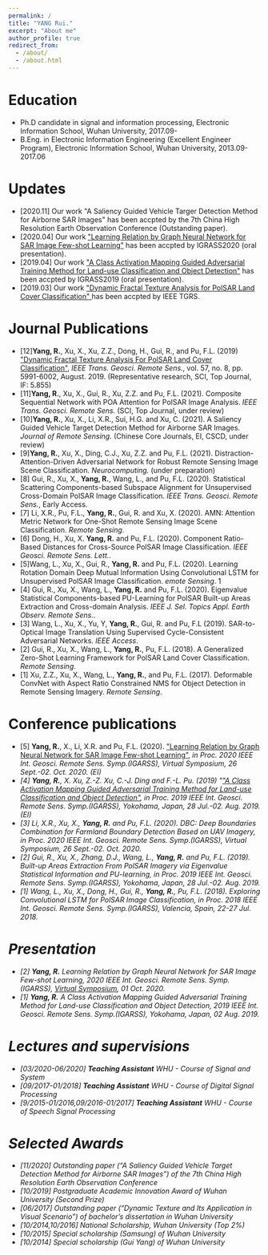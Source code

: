 ```yaml
---
permalink: /
title: "YANG Rui."
excerpt: "About me"
author_profile: true
redirect_from: 
  - /about/
  - /about.html
---
```


Education
======
* Ph.D candidate in signal and information processing, Electronic Information School, Wuhan University, 2017.09-
* B.Eng. in Electronic Information Engineering (Excellent Engineer Program), Electronic Information School, Wuhan University, 2013.09-2017.06

Updates
======
* [2020.11] Our work "A Saliency Guided Vehicle Targer Detection Method for Airborne SAR Images" has been accpted by the 7th China High Resolution Earth Observation Conference (Outstanding paper).
* [2020.04] Our work <a href="https://www.igarss2020.org/view_paper.php?PaperNum=3425" target="_blank">"Learning Relation by Graph Neural Network for SAR Image Few-shot Learning"</a> has been accpted by IGRASS2020 (oral presentation).
* [2019.04] Our work <a href="https://www.igarss2019.org/Papers/AcceptedPapers.asp" target="_blank">"A Class Activation Mapping Guided Adversarial Training Method for Land-use Classification and Object Detection"</a> has been accpted by IGRASS2019 (oral presentation).
* [2019.03] Our work <a href="https://ieeexplore.ieee.org/document/8681159" target="_blank">"Dynamic Fractal Texture Analysis for PolSAR Land Cover Classification" </a> has been accpted by IEEE TGRS.

Journal Publications
======
* [12]<b>Yang, R.</b>, Xu, X., Xu, Z.Z., Dong, H., Gui, R., and Pu, F.L. (2019) <a href="https://yangruipro.github.io/publication/2019-08-TGRS" target="_blank">"Dynamic Fractal Texture Analysis For PolSAR Land Cover Classification"</a>, <i>IEEE Trans. Geosci. Remote Sens.</i>, vol. 57, no. 8, pp. 5991-6002, August. 2019. (Representative research, SCI, Top Journal, IF: 5.855)
* [11]<b>Yang, R.</b>, Xu, X., Gui, R., Xu, Z.Z. and Pu, F.L. (2021). Composite Sequential Network with POA Attention for PolSAR Image Analysis. <i>IEEE Trans. Geosci. Remote Sens.</i> (SCI, Top Journal, under review)
* [10]<b>Yang, R.</b>,  Xu, X., Li, X.R., Sui, H.G. and Xu, C. (2021). A Saliency Guided Vehicle Target Detection Method for Airborne SAR Images. <i>Journal of Remote Sensing.</i> (Chinese Core Journals, EI, CSCD, under review)
* [9]<b>Yang, R.</b>, Xu, X., Ding, C.J., Xu, Z.Z. and Pu, F.L. (2021). Distraction-Attention-Driven Adversarial Network for Robust Remote Sensing Image Scene Classification. <i>Neurocomputing.</i> (under preparation)
* [8] Gui, R., Xu, X., <b>Yang, R.</b>, Wang, L., and Pu, F.L. (2020). Statistical Scattering Components-based Subspace Alignment for Unsupervised Cross-Domain PolSAR Image Classification. <i>IEEE Trans. Geosci. Remote Sens.</i>, Early Access.
* [7] Li, X.R., Pu, F.L., <b>Yang, R.</b>, Gui, R. and Xu, X. (2020). AMN: Attention Metric Network for One-Shot Remote Sensing Image Scene Classification. <i>Remote Sensing</i>.
* [6] Dong, H., Xu, X. <b>Yang, R.</b> and Pu, F.L. (2020). Component Ratio-Based Distances for Cross-Source PolSAR Image Classification. <i>IEEE Geosci. Remote Sens. Lett.</i>.
* [5]Wang, L., Xu, X., Gui, R., <b>Yang, R.</b> and Pu, F.L. (2020). Learning Rotation Domain Deep Mutual Information Using Convolutional LSTM for Unsupervised PolSAR Image Classification. <i>emote Sensing</i>. 1
* [4] Gui, R., Xu, X., Wang, L., <b>Yang, R.</b> and Pu, F.L. (2020). Eigenvalue Statistical Components-based PU-Learning for PolSAR Built-up Areas Extraction and Cross-domain Analysis. <i>IEEE J. Sel. Topics Appl. Earth Observ. Remote Sens.</i>.
* [3] Wang, L., Xu, X., Yu, Y, <b>Yang, R.</b>, Gui, R. and Pu, F.L (2019). SAR-to-Optical Image Translation Using Supervised Cycle-Consistent Adversarial Networks. <i>IEEE Access</i>.
* [2] Gui, R., Xu, X., Wang, L., <b>Yang, R.</b>, Pu, F.L. (2018). A Generalized Zero-Shot Learning Framework for PolSAR Land Cover Classification. <i>Remote Sensing</i>.
* [1] Xu, Z.Z., Xu, X., Wang, L., <b>Yang, R.</b>, and Pu, F.L. (2017). Deformable ConvNet with Aspect Ratio Constrained NMS for Object Detection in Remote Sensing Imagery. <i>Remote Sensing</i>.

Conference publications
======
* [5] <b>Yang, R.</b>, X., Li, X.R. and Pu, F.L. (2020). <a href="https://yangruipro.github.io/publication/2019-08-IGARSS" target="_blank">"Learning Relation by Graph Neural Network for SAR Image Few-shot Learning"</a>, <i>in Proc. 2020 IEEE Int. Geosci. Remote Sens. Symp.(IGARSS), Virtual Symposium, 26 Sept.-02. Oct. 2020. (EI)
* [4] <b>Yang, R.</b>, X. Xu, Z.-Z. Xu, C.-J. Ding and F.-L. Pu. (2019) "<a href="https://yangruipro.github.io/publication/2019-08-IGARSS" target="_blank">"A Class Activation Mapping Guided Adversarial Training Method for Land-use Classification and Object Detection"</a>, <i>in Proc. 2019 IEEE Int. Geosci. Remote Sens. Symp.(IGARSS)</i>, Yokohama, Japan, 28 Jul.-02. Aug. 2019. (EI)
* [3] Li, X.R., Xu, X., <b>Yang, R.</b> and Pu, F.L. (2020). DBC: Deep Boundaries Combination for Farmland Boundary Detection Based on UAV Imagery, <i>in Proc. 2020 IEEE Int. Geosci. Remote Sens. Symp.(IGARSS), Virtual Symposium, 26 Sept.-02. Oct. 2020.
* [2] Gui, R., Xu, X., Zhang, D.J., Wang, L., <b>Yang, R.</b> and Pu, F.L. (2019). Built-up Areas Extraction From PolSAR Imagery via Eigenvalue Statistical Information and PU-learning, <i>in Proc. 2019 IEEE Int. Geosci. Remote Sens. Symp.(IGARSS)</i>, Yokohama, Japan, 28 Jul.-02. Aug. 2019.
* [1] Wang, L., Xu, X., Dong, H., Gui, R., <b>Yang, R.</b>, Pu, F.L. (2018). Exploring Convolutional LSTM for PolSAR Image Classification, <i>in Proc. 2018 IEEE Int. Geosci. Remote Sens. Symp.(IGARSS)</i>, Valencia, Spain, 22-27 Jul. 2018.

Presentation
======
* [2] <b>Yang, R.</b> Learning Relation by Graph Neural Network for SAR Image Few-shot Learning, 2020 IEEE Int. Geosci. Remote Sens. Symp.(IGARSS), <a href="https://www.igarss2020.org/view_paper.php?PaperNum=3425" target="_blank">Virtual Symposium</a>, 01 Oct. 2020.
* [1] <b>Yang, R.</b> A Class Activation Mapping Guided Adversarial Training Method for Land-use Classification and Object Detection, 2019 IEEE Int. Geosci. Remote Sens. Symp.(IGARSS), Yokohama, Japan, 02 Aug. 2019.

Lectures and supervisions
======
* [03/2020-06/2020] <b>Teaching Assistant</b> WHU - Course of Signal and System
* [09/2017-01/2018] <b>Teaching Assistant</b> WHU - Course of Digital Signal Processing
* [9/2015-01/2016,09/2016-01/2017] <b>Teaching Assistant</b> WHU - Course of Speech Signal Processing

Selected Awards
======
* [11/2020] Outstanding paper (“A Saliency Guided Vehicle Target Detection Method for Airborne SAR Images”) of the 7th China High Resolution Earth Observation Conference
* [10/2019] Postgraduate Academic Innovation Award of Wuhan University (Second Prize)
* [06/2017] Outstanding paper (“Dynamic Texture and Its Application in Visual Scenario”) of bachelor’s dissertation in Wuhan University
* [10/2014,10/2016] National Scholarship, Wuhan University (Top 2%)
* [10/2015] Special scholarship (Samsung) of Wuhan University
* [10/2014] Special scholarship (Gui Yang) of Wuhan University
